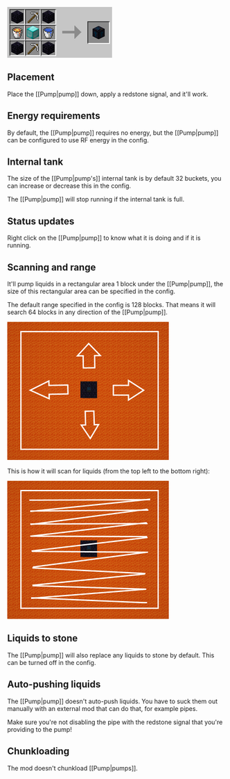 ![Recipe](/assets/ranged-pumps/recipe.png)

## Placement

Place the [[Pump|pump]] down, apply a redstone signal, and it'll work.

## Energy requirements

By default, the [[Pump|pump]] requires no energy, but the [[Pump|pump]] can be configured to use RF energy in the config.

## Internal tank

The size of the [[Pump|pump's]] internal tank is by default 32 buckets, you can increase or decrease this in the config.

The [[Pump|pump]] will stop running if the internal tank is full.

## Status updates

Right click on the [[Pump|pump]] to know what it is doing and if it is running.

## Scanning and range

It'll pump liquids in a rectangular area 1 block under the [[Pump|pump]], the size of this rectangular area can be specified in the config.

The default range specified in the config is 128 blocks. That means it will search 64 blocks in any direction of the [[Pump|pump]]. 

![Scanning range](/assets/ranged-pumps/scanning-mc110-1.png)

This is how it will scan for liquids (from the top left to the bottom right):

![Scanning order](/assets/ranged-pumps/scanning-mc110-2.png)

## Liquids to stone

The [[Pump|pump]] will also replace any liquids to stone by default. This can be turned off in the config.

## Auto-pushing liquids

The [[Pump|pump]] doesn't auto-push liquids. You have to suck them out manually with an external mod that can do that, for example pipes.

Make sure you're not disabling the pipe with the redstone signal that you're providing to the pump!

## Chunkloading

The mod doesn't chunkload [[Pump|pumps]].